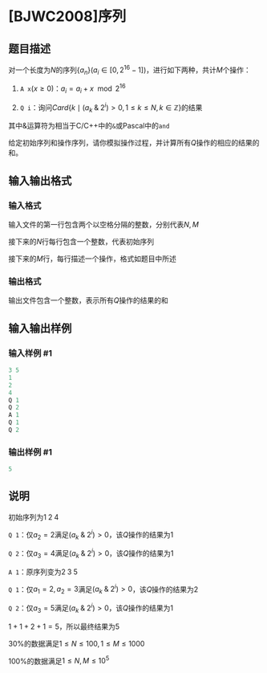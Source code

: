 # [BJWC2008]序列

## 题目描述

对一个长度为$N$的序列$\{a_n\}(a_i\in[0,2^{16}-1])$，进行如下两种，共计$M$个操作：

1. `A x`$(x\ge0)$：$a_i=a_i+x\mod2^{16}$

2. `Q i`：询问$Card\{k\mid(a_k\;\&\;2^i)>0,1\le k\le N,k\in\mathbb{Z}\}$的结果

其中$\&$运算符为相当于C/C++中的`&`或Pascal中的`and`

给定初始序列和操作序列，请你模拟操作过程，并计算所有$Q$操作的相应的结果的和。

## 输入输出格式

### 输入格式

输入文件的第一行包含两个以空格分隔的整数，分别代表$N,M$

接下来的$N$行每行包含一个整数，代表初始序列

接下来的$M$行，每行描述一个操作，格式如题目中所述

### 输出格式

输出文件包含一个整数，表示所有$Q$操作的结果的和

## 输入输出样例

### 输入样例 #1

```cpp
3 5
1
2
4
Q 1
Q 2
A 1
Q 1
Q 2
```


### 输出样例 #1

```cpp
5
```


## 说明

初始序列为$1\;2\;4$

`Q 1`：仅$a_2=2$满足$(a_k\;\&\;2^i)>0$，该$Q$操作的结果为$1$

`Q 2`：仅$a_3=4$满足$(a_k\;\&\;2^i)>0$，该$Q$操作的结果为$1$

`A 1`：原序列变为$2\;3\;5$

`Q 1`：仅$a_1=2,a_2=3$满足$(a_k\;\&\;2^i)>0$，该$Q$操作的结果为$2$

`Q 2`：仅$a_3=5$满足$(a_k\;\&\;2^i)>0$，该$Q$操作的结果为$1$

$1+1+2+1=5$，所以最终结果为5

$30\%$的数据满足$1\le N\le100,1\le M\le1000$

$100\%$的数据满足$1\le N,M\le10^5$

